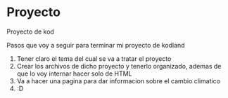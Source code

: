 # Proyecto
Proyecto de kod

Pasos que voy a seguir para terminar mi proyecto de kodland

1. Tener claro el tema del cual se va a tratar el proyecto
2. Crear los archivos de dicho proyecto y tenerlo organizado, ademas de que lo voy internar hacer solo de HTML
3. Va a hacer una pagina para dar informacion sobre el cambio climatico
4. :D
